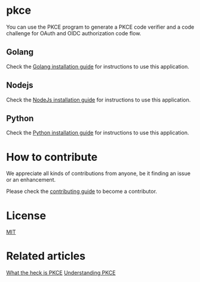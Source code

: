 # pkce
You can use the PKCE program to generate a PKCE code verifier and a code challenge for OAuth and OIDC authorization code flow. 


## Golang
Check the [Golang installation guide](Golang/Document.md) for instructions to use this application.

## Nodejs
Check the [NodeJs installation guide](NodeJs/Document.md) for instructions to use this application.

## Python
Check the [Python installation guide](Python/Document.md) for instructions to use this application.


# How to contribute

We appreciate all kinds of contributions from anyone, be it finding an issue or an enhancement.

Please check the [contributing guide](CONTRIBUTING.md) to become a contributor.

# License

[MIT](https://github.com/LoginRadius/engineering-portal/blob/master/LICENSE)

# Related articles
[What the heck is PKCE](https://medium.com/identity-beyond-borders/what-the-heck-is-pkce-40662e801a76)
[Understanding PKCE](https://www.loginradius.com/engineering/blog/pkce/)

